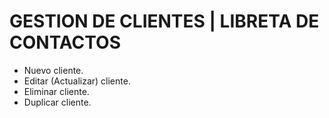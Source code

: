 # GESTION DE CLIENTES | LIBRETA DE CONTACTOS 

* Nuevo cliente.
* Editar (Actualizar) cliente.
* Eliminar cliente.
* Duplicar cliente.